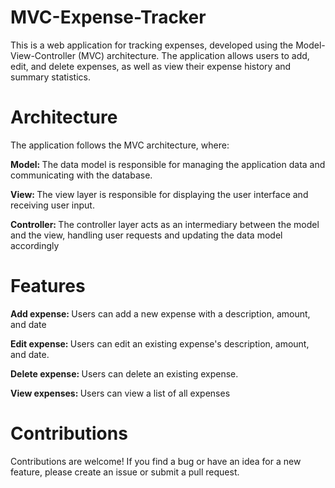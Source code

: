 ﻿# MVC-Expense-Tracker
<p>This is a web application for tracking expenses, developed using the Model-View-Controller (MVC) architecture. The application allows users to add, edit, and delete expenses, as well as view their expense history and summary statistics.</p>
<h1> Architecture</h1>
<p>The application follows the MVC architecture, where:</p>
<p><strong>Model: </strong>The data model is responsible for managing the application data and communicating with the database.</p>
<p><strong>View: </strong>The view layer is responsible for displaying the user interface and receiving user input.
</p>
<p><strong>Controller: </strong>The controller layer acts as an intermediary between the model and the view, handling user requests and updating the data model accordingly</p>
<h1>Features</h1>
<p><strong>Add expense: </strong>Users can add a new expense with a description, amount, and date</p>
<p><strong>Edit expense: </strong>Users can edit an existing expense's description, amount, and date.
</p>
<p><strong>Delete expense: </strong>Users can delete an existing expense.</p>
<p><strong>View expenses: </strong>Users can view a list of all expenses</p>
<h1>Contributions</h1>
<p>Contributions are welcome! If you find a bug or have an idea for a new feature, please create an issue or submit a pull request.</p>
